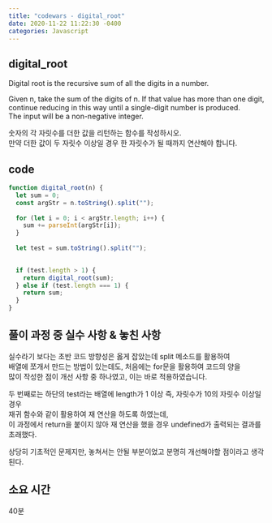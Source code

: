 ```yaml
---
title: "codewars - digital_root"
date: 2020-11-22 11:22:30 -0400
categories: Javascript
---
```


digital_root
---
Digital root is the recursive sum of all the digits in a number.<br>

Given n, take the sum of the digits of n. If that value has more than one digit,<br>
continue reducing in this way until a single-digit number is produced. <br>
The input will be a non-negative integer.<br>

숫자의 각 자릿수를 더한 값을 리턴하는 함수를 작성하시오.<br>
만약 더한 값이 두 자릿수 이상일 경우 한 자릿수가 될 때까지 연산해야 합니다.<br>

code
---
```js
function digital_root(n) {
  let sum = 0;
  const argStr = n.toString().split("");
  
  for (let i = 0; i < argStr.length; i++) {
    sum += parseInt(argStr[i]);
  }
  
  let test = sum.toString().split("");

  
  if (test.length > 1) {
    return digital_root(sum);
  } else if (test.length === 1) {
    return sum;
  }
}
```

풀이 과정 중 실수 사항 & 놓친 사항
---
실수라기 보다는 초반 코드 방향성은 옳게 잡았는데 split 메소드를 활용하여<br>
배열에 쪼개서 만드는 방법이 있는데도, 처음에는 for문을 활용하여 코드의 양을<br>
많이 작성한 점이 개선 사항 중 하나였고, 이는 바로 적용하였습니다.<br>

두 번째로는 하단의 test라는 배열에 length가 1 이상 즉, 자릿수가 10의 자릿수 이상일 경우<br>
재귀 함수와 같이 활용하여 재 연산을 하도록 하였는데,<br>
이 과정에서 return을 붙이지 않아 재 연산을 했을 경우 undefined가 출력되는 결과를 초래했다.<br>

상당히 기초적인 문제지만, 놓쳐서는 안될 부분이었고 분명히 개선해야할 점이라고 생각된다.<br>

소요 시간
---
40분
